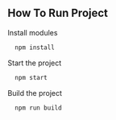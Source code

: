 ## How To Run Project

Install modules

```bash
  npm install
```

Start the project

```bash
  npm start
```

Build the project

```bash
  npm run build
```
